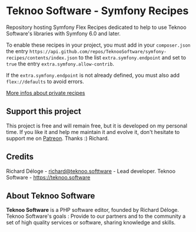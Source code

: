 Teknoo Software - Symfony Recipes
=================================

Repository hosting Symfony Flex Recipes dedicated to help to use Teknoo Software's libraries with Symfony 6.0 and later.

To enable these recipes in your project, you must add in your `composer.json` the entry 
`https://api.github.com/repos/TeknooSoftware/symfony-recipes/contents/index.json` to the list `extra.symfony.endpoint`
and set to `true` the entry `extra.symfony.allow-contrib`.

If the `extra.symfony.endpoint` is not already defined, you must also add `flex://defaults` to avoid errors.

[More infos about private recipes](https://symfony.com/doc/current/setup/flex_private_recipes.html)

Support this project
---------------------

This project is free and will remain free, but it is developed on my personal time. 
If you like it and help me maintain it and evolve it, don't hesitate to support me on [Patreon](https://patreon.com/teknoo_software).
Thanks :) Richard. 

Credits
-------
Richard Déloge - <richard@teknoo.softtware> - Lead developer.
Teknoo Software - <https://teknoo.software>

About Teknoo Software
---------------------
**Teknoo Software** is a PHP software editor, founded by Richard Déloge.
Teknoo Software's goals : Provide to our partners and to the community a set of high quality services or software,
 sharing knowledge and skills.

